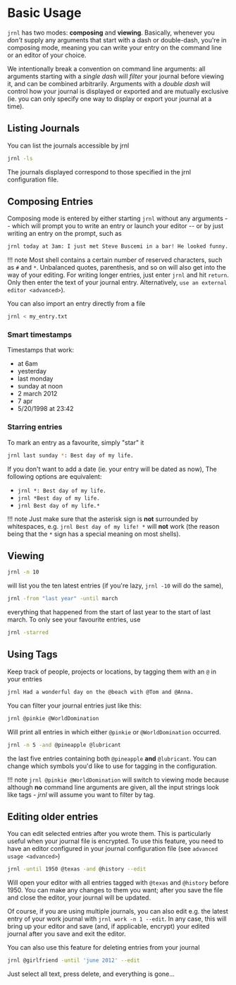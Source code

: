 # Basic Usage

`jrnl` has two modes: **composing** and **viewing**. Basically, whenever
you *don't* supply any arguments that start
with a dash or double-dash, you're in composing mode, meaning you can
write your entry on the command line or an editor of your choice.

We intentionally break a convention on command line arguments: all
arguments starting with a *single dash*
will *filter* your journal before viewing
it, and can be combined arbitrarily. Arguments with a
*double dash* will control how your journal
is displayed or exported and are mutually exclusive (ie. you can only
specify one way to display or export your journal at a time).

## Listing Journals

You can list the journals accessible by jrnl

``` sh
jrnl -ls
```

The journals displayed correspond to those specified in the jrnl
configuration file.

## Composing Entries

Composing mode is entered by either starting `jrnl` without any
arguments -- which will prompt you to write an entry or launch your
editor -- or by just writing an entry on the prompt, such as

``` sh
jrnl today at 3am: I just met Steve Buscemi in a bar! He looked funny.
```

!!! note
    Most shell contains a certain number of reserved characters, such as `#`
    and `*`. Unbalanced quotes, parenthesis, and so on will also get into
    the way of your editing.
    For writing longer entries, just enter `jrnl`
    and hit `return`. Only then enter the text of your journal entry.
    Alternatively, `use an external editor <advanced>`).

You can also import an entry directly from a file

``` sh
jrnl < my_entry.txt
```

### Smart timestamps

Timestamps that work:

  - at 6am
  - yesterday
  - last monday
  - sunday at noon
  - 2 march 2012
  - 7 apr
  - 5/20/1998 at 23:42

### Starring entries

To mark an entry as a favourite, simply "star" it

``` sh
jrnl last sunday *: Best day of my life.
```

If you don't want to add a date (ie. your entry will be dated as now),
The following options are equivalent:

  - `jrnl *: Best day of my life.`
  - `jrnl *Best day of my life.`
  - `jrnl Best day of my life.*`

!!! note
    Just make sure that the asterisk sign is **not** surrounded by
    whitespaces, e.g. `jrnl Best day of my life! *` will **not** work (the
    reason being that the `*` sign has a special meaning on most shells).

## Viewing

``` sh
jrnl -n 10
```

will list you the ten latest entries (if you're lazy, `jrnl -10` will do
the same),

``` sh
jrnl -from "last year" -until march
```

everything that happened from the start of last year to the start of
last march. To only see your favourite entries, use

``` sh
jrnl -starred
```

## Using Tags

Keep track of people, projects or locations, by tagging them with an `@`
in your entries

``` sh
jrnl Had a wonderful day on the @beach with @Tom and @Anna.
```

You can filter your journal entries just like this:

``` sh
jrnl @pinkie @WorldDomination
```

Will print all entries in which either `@pinkie` or `@WorldDomination`
occurred.

``` sh
jrnl -n 5 -and @pineapple @lubricant
```

the last five entries containing both `@pineapple` **and** `@lubricant`.
You can change which symbols you'd like to use for tagging in the
configuration.

!!! note
    `jrnl @pinkie @WorldDomination` will switch to viewing mode because
    although **no** command line arguments are given, all the input strings
    look like tags - *jrnl* will assume you want to filter by tag.

## Editing older entries

You can edit selected entries after you wrote them. This is particularly
useful when your journal file is encrypted. To use this feature, you need
to have an editor configured in your journal configuration file (see
`advanced usage <advanced>`)

``` sh
jrnl -until 1950 @texas -and @history --edit
```

Will open your editor with all entries tagged with `@texas` and
`@history` before 1950. You can make any changes to them you want; after
you save the file and close the editor, your journal will be updated.

Of course, if you are using multiple journals, you can also edit e.g.
the latest entry of your work journal with `jrnl work -n 1 --edit`. In
any case, this will bring up your editor and save (and, if applicable,
encrypt) your edited journal after you save and exit the editor.

You can also use this feature for deleting entries from your journal

``` sh
jrnl @girlfriend -until 'june 2012' --edit
```

Just select all text, press delete, and everything is gone...

